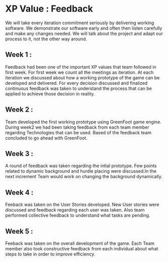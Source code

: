 # XP Value : Feedback

We will take every iteration commitment seriously by delivering working software. We demonstrate our software early and often then listen carefully and make any changes needed. We will talk about the project and adapt our process to it, not the other way around.

## Week 1 : 
Feedback had been one of the important XP values that team followed in first week. For first week we count all the meetings as iteration. At each iteration we discussed about how a working prototype of the game can be developed and delivered. For every decision discussed and finalized continuous feedback was taken to understand the process that can be applied to achieve those decision in reality.

## Week 2 :
Team developed the first working prototype using GreenFoot game engine. During week2 we had been taking feedback from each team member regarding Technologies that can be used. Based of the feedback team concluded to go ahead with GreenFoot.

## Week 3 : 
A round of feedback was taken regarding the intial prototype. Few points related to dynamic background and hurdle placing were discussed.In the next increment Team would work on changing the background dynamically.

## Week 4 : 
Feeback was taken on the User Stories developed. New User stories were discussed and feedback regarding each user was taken. Also team performed collective feedback to understand what tasks are pending.

## Week 5 : 
Feeback was taken on the overall development of the game. Each Team member also took constructive feedback from each individual about what steps to take in order to improve efficiency.

